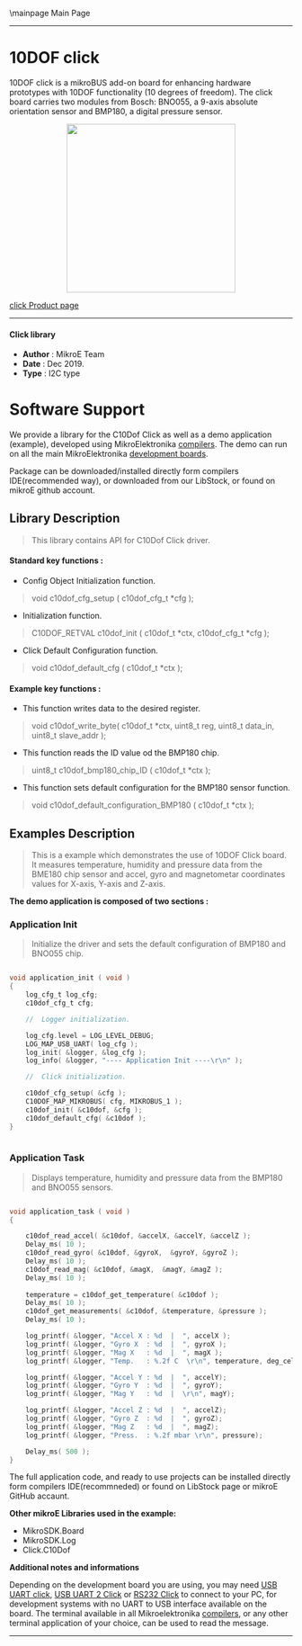 \mainpage Main Page
 
 
 

---
# 10DOF click

10DOF click is a mikroBUS add-on board for enhancing hardware prototypes with 10DOF functionality (10 degrees of freedom). The click board carries two modules from Bosch: BNO055, a 9-axis absolute orientation sensor and BMP180, a digital pressure sensor.

<p align="center">
  <img src="http://download.mikroe.com/images/click_for_ide/10dof_click.png" height=300px>
</p>

[click Product page](<https://www.mikroe.com/10dof-click>)

---


#### Click library 

- **Author**        : MikroE Team
- **Date**          : Dec 2019.
- **Type**          : I2C type


# Software Support

We provide a library for the C10Dof Click 
as well as a demo application (example), developed using MikroElektronika 
[compilers](http://shop.mikroe.com/compilers). 
The demo can run on all the main MikroElektronika [development boards](http://shop.mikroe.com/development-boards).

Package can be downloaded/installed directly form compilers IDE(recommended way), or downloaded from our LibStock, or found on mikroE github account. 

## Library Description

> This library contains API for C10Dof Click driver.

#### Standard key functions :

- Config Object Initialization function.
> void c10dof_cfg_setup ( c10dof_cfg_t *cfg ); 
 
- Initialization function.
> C10DOF_RETVAL c10dof_init ( c10dof_t *ctx, c10dof_cfg_t *cfg );

- Click Default Configuration function.
> void c10dof_default_cfg ( c10dof_t *ctx );


#### Example key functions :

- This function writes data to the desired register.
> void c10dof_write_byte( c10dof_t *ctx, uint8_t reg, uint8_t data_in, uint8_t slave_addr );
 
- This function reads the ID value od the BMP180 chip.
> uint8_t c10dof_bmp180_chip_ID ( c10dof_t *ctx );

- This function sets default configuration for the BMP180 sensor function.
> void c10dof_default_configuration_BMP180 ( c10dof_t *ctx );

## Examples Description

> This is a example which demonstrates the use of 10DOF Click board.
> It measures temperature, humidity and pressure data from the BME180 chip sensor
> and accel, gyro and magnetometar coordinates values for X-axis, Y-axis and Z-axis.


**The demo application is composed of two sections :**

### Application Init 

> Initialize the driver and sets the default configuration of BMP180 and BNO055 chip.

```c

void application_init ( void )
{
    log_cfg_t log_cfg;
    c10dof_cfg_t cfg;

    //  Logger initialization.

    log_cfg.level = LOG_LEVEL_DEBUG;
    LOG_MAP_USB_UART( log_cfg );
    log_init( &logger, &log_cfg );
    log_info( &logger, "---- Application Init ----\r\n" );

    //  Click initialization.

    c10dof_cfg_setup( &cfg );
    C10DOF_MAP_MIKROBUS( cfg, MIKROBUS_1 );
    c10dof_init( &c10dof, &cfg );
    c10dof_default_cfg( &c10dof );
}
  
```

### Application Task

> Displays temperature, humidity and pressure data from the BMP180 and BNO055 sensors.

```c

void application_task ( void )
{

    c10dof_read_accel( &c10dof, &accelX, &accelY, &accelZ );
    Delay_ms( 10 );
    c10dof_read_gyro( &c10dof, &gyroX,  &gyroY, &gyroZ );
    Delay_ms( 10 );
    c10dof_read_mag( &c10dof, &magX,  &magY, &magZ );
    Delay_ms( 10 );
    
    temperature = c10dof_get_temperature( &c10dof );
    Delay_ms( 10 );
    c10dof_get_measurements( &c10dof, &temperature, &pressure );
    Delay_ms( 10 );

    log_printf( &logger, "Accel X : %d  |  ", accelX );
    log_printf( &logger, "Gyro X  : %d  |  ", gyroX );
    log_printf( &logger, "Mag X   : %d  |  ", magX );
    log_printf( &logger, "Temp.   : %.2f C  \r\n", temperature, deg_cel);

    log_printf( &logger, "Accel Y : %d  |  ", accelY);
    log_printf( &logger, "Gyro Y  : %d  |  ", gyroY);
    log_printf( &logger, "Mag Y   : %d  |  \r\n", magY);

    log_printf( &logger, "Accel Z : %d  |  ", accelZ);
    log_printf( &logger, "Gyro Z  : %d  |  ", gyroZ);
    log_printf( &logger, "Mag Z   : %d  |  ", magZ);
    log_printf( &logger, "Press.  : %.2f mbar \r\n", pressure);

    Delay_ms( 500 );
}

```

The full application code, and ready to use projects can be  installed directly form compilers IDE(recommneded) or found on LibStock page or mikroE GitHub accaunt.

**Other mikroE Libraries used in the example:** 

- MikroSDK.Board
- MikroSDK.Log
- Click.C10Dof

**Additional notes and informations**

Depending on the development board you are using, you may need 
[USB UART click](http://shop.mikroe.com/usb-uart-click), 
[USB UART 2 Click](http://shop.mikroe.com/usb-uart-2-click) or 
[RS232 Click](http://shop.mikroe.com/rs232-click) to connect to your PC, for 
development systems with no UART to USB interface available on the board. The 
terminal available in all Mikroelektronika 
[compilers](http://shop.mikroe.com/compilers), or any other terminal application 
of your choice, can be used to read the message.



---
